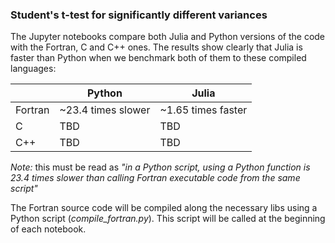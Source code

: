 ### Student's t-test for significantly different variances

The Jupyter notebooks compare both Julia and Python versions of the code with the Fortran, C and C++ ones. The results show clearly that Julia is faster than Python when we benchmark both of them to these compiled languages:

| |Python|Julia|
|-|------|-----|
|Fortran| ~23.4 times slower| ~1.65 times faster|
|C| TBD| TBD|
|C++| TBD| TBD|

_Note:_ this must be read as _"in a Python script, using a Python function is 23.4 times slower than calling Fortran executable code from the same script"_

The Fortran source code will be compiled along the necessary libs using a Python script (_compile_fortran.py_). This script will be called at the beginning of each notebook.
